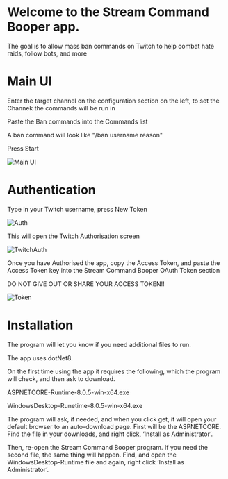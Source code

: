 <h1>Welcome to the Stream Command Booper app.</h1>
<p>The goal is to allow mass ban commands on Twitch to help combat hate raids, follow bots, and more</p>

<h1>Main UI</h1>

<p>Enter the target channel on the configuration section on the left, to set the Channek the commands will be run in</p>
<p>Paste the Ban commands into the Commands list</p>
<p>A ban command will look like "/ban username reason"</p>
<p>Press Start</p>

![Main UI](https://github.com/PeterTaylorTX/Stream-Command-Booper/assets/16178511/e9231d77-e4b8-4720-9ea5-365d79e88308)

<h1>Authentication</h1>
<p>Type in your Twitch username, press New Token</p>

![Auth](https://github.com/PeterTaylorTX/Stream-Command-Booper/assets/16178511/62c00b56-23ee-443c-bc16-0f3dc2cc1f31)

<p>This will open the Twitch Authorisation screen</p>

![TwitchAuth](https://github.com/PeterTaylorTX/Stream-Command-Booper/assets/16178511/5ca2ca8e-a8f7-4652-9f99-a3eeddcd8f51)

<p>Once you have Authorised the app, copy the Access Token, and paste the Access Token key into the Stream Command Booper OAuth Token section</p>
<p>DO NOT GIVE OUT OR SHARE YOUR ACCESS TOKEN!!</p>

![Token](https://github.com/PeterTaylorTX/Stream-Command-Booper/assets/16178511/5673d400-e1e9-46af-9361-8f6936947a1d)


<h1>Installation</h1>
<p>The program will let you know if you need additional files to run.</p>
<p>The app uses dotNet8.</p>
<p>On the first time using the app it requires the following, which the program will check, and then ask to download.</p>
<p>ASPNETCORE-Runtime-8.0.5-win-x64.exe</p>
<p>WindowsDesktop-Runetime-8.0.5-win-x64.exe</p>


<p>The program will ask, if needed, and when you click get, it will open your default browser to an auto-download page. First will be the ASPNETCORE. Find the file in your downloads, and right click, ‘Install as Administrator’. </p>
<p>Then, re-open the Stream Command Booper program. If you need the second file, the same thing will happen. Find, and open the WindowsDesktop-Runtime file and again, right click ‘Install as Administrator’.</p>

